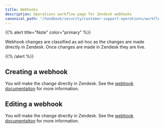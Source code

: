 ```yaml
---
title: Webhooks
description: Operations workflow page for Zendesk webhooks
canonical_path: "/handbook/security/customer-support-operations/workflows/zendesk/webhooks"
---
```


{{% alert title="Note" color="primary" %}}

Webhook changes are classified as ad-hoc as the changes are made directly in Zendesk. Once changes are made in Zendesk they are live.

{{% /alert %}}

## Creating a webhook

You will make the change directly in Zendesk. See the [webhook documentaiton](../../docs/zendesk/webhooks#creating-a-webhook-via-zendesk) for more information.

## Editing a webhook

You will make the change directly in Zendesk. See the [webhook documentaiton](../../docs/zendesk/webhooks#editing-a-webhook-via-zendesk) for more information.
